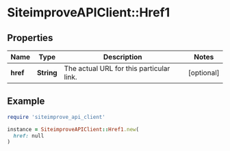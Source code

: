# SiteimproveAPIClient::Href1

## Properties

| Name | Type | Description | Notes |
| ---- | ---- | ----------- | ----- |
| **href** | **String** | The actual URL for this particular link. | [optional] |

## Example

```ruby
require 'siteimprove_api_client'

instance = SiteimproveAPIClient::Href1.new(
  href: null
)
```

